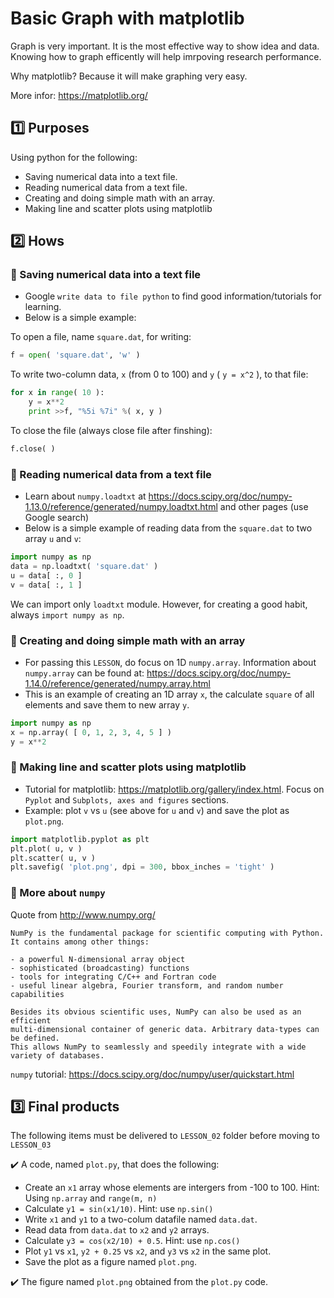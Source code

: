 # Basic Graph with matplotlib
Graph is very important. It is the most effective way to show idea and data. Knowing how to graph efficently will help imrpoving research performance. 

Why matplotlib? Because it will make graphing very easy. 

More infor: https://matplotlib.org/

## :one: Purposes
Using python for the following:
- Saving numerical data into a text file.
- Reading numerical data from a text file.
- Creating and doing simple math with an array.  
- Making line and scatter plots using matplotlib

## :two: Hows
### :large_blue_diamond: Saving numerical data into a text file 
- Google `write data to file python` to find good information/tutorials for learning.
- Below is a simple example:

To open a file, name `square.dat`, for writing:
```python
f = open( 'square.dat', 'w' )
```

To write two-column data, `x` (from 0 to 100) and `y` ( `y = x^2` ),  to that file:
```python
for x in range( 10 ):
    y = x**2
    print >>f, "%5i %7i" %( x, y )
```

To close the file (always close file after finshing):
```python
f.close( )
```
### :large_blue_diamond: Reading numerical data from a text file
- Learn about `numpy.loadtxt` at https://docs.scipy.org/doc/numpy-1.13.0/reference/generated/numpy.loadtxt.html and other pages (use Google search)
- Below is a simple example of reading data from the `square.dat` to two array `u` and `v`:
```python
import numpy as np
data = np.loadtxt( 'square.dat' )
u = data[ :, 0 ]
v = data[ :, 1 ]
``` 
We can import only `loadtxt` module. However, for creating a good habit, always `import numpy as np`.

### :large_blue_diamond: Creating and doing simple math with an array
- For passing this `LESSON`, do focus on 1D `numpy.array`. Information about `numpy.array` can be found at: https://docs.scipy.org/doc/numpy-1.14.0/reference/generated/numpy.array.html
- This is an example of creating an 1D array `x`, the calculate `square` of all elements and save them to new array `y`.
```python
import numpy as np
x = np.array( [ 0, 1, 2, 3, 4, 5 ] )
y = x**2 
```
### :large_blue_diamond: Making line and scatter plots using matplotlib
- Tutorial for matplotlib: https://matplotlib.org/gallery/index.html. Focus on `Pyplot` and `Subplots, axes and figures` sections.
- Example: plot `v` vs `u` (see above for `u` and `v`) and save the plot as `plot.png`.
```python
import matplotlib.pyplot as plt
plt.plot( u, v )
plt.scatter( u, v )
plt.savefig( 'plot.png', dpi = 300, bbox_inches = 'tight' )
```

### :large_blue_diamond: More about `numpy`
Quote from http://www.numpy.org/
```
NumPy is the fundamental package for scientific computing with Python. 
It contains among other things:

- a powerful N-dimensional array object
- sophisticated (broadcasting) functions
- tools for integrating C/C++ and Fortran code
- useful linear algebra, Fourier transform, and random number capabilities

Besides its obvious scientific uses, NumPy can also be used as an efficient 
multi-dimensional container of generic data. Arbitrary data-types can be defined. 
This allows NumPy to seamlessly and speedily integrate with a wide variety of databases.
```
`numpy` tutorial: https://docs.scipy.org/doc/numpy/user/quickstart.html 

## :three: Final products
The following items must be delivered to `LESSON_02` folder before moving to `LESSON_03`

:heavy_check_mark: A code, named `plot.py`, that does the following:
- Create an `x1` array whose elements are intergers from -100 to 100. Hint: Using `np.array` and `range(m, n)`
- Calculate `y1 = sin(x1/10)`. Hint: use `np.sin()` 
- Write `x1` and `y1` to a two-colum datafile named `data.dat`. 
- Read data from `data.dat` to `x2` and `y2` arrays.
- Calculate `y3 = cos(x2/10) + 0.5`. Hint: use `np.cos()` 
- Plot `y1` vs `x1`, `y2 + 0.25` vs `x2`, and `y3` vs `x2` in the same plot.
- Save the plot as a figure named `plot.png`.

:heavy_check_mark: The figure named `plot.png` obtained from the `plot.py` code.
